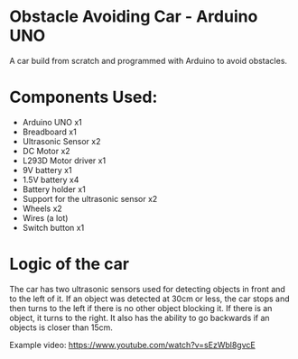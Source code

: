 # Obstacle Avoiding Car - Arduino UNO

A car build from scratch and programmed with Arduino to avoid obstacles.

# Components Used:
- Arduino UNO x1
- Breadboard x1
- Ultrasonic Sensor x2
- DC Motor x2
- L293D Motor driver x1
- 9V battery x1
- 1.5V battery x4
- Battery holder x1
- Support for the ultrasonic sensor x2
- Wheels x2
- Wires (a lot)
- Switch button x1

# Logic of the car

The car has two ultrasonic sensors used for detecting objects in front and to the left of it. If an object was detected at 30cm or less, the car stops and then turns to the left if there is no other object blocking it. If there is an object, it turns to the right. It also has the ability to go backwards if an objects is closer than 15cm.

Example video: https://www.youtube.com/watch?v=sEzWbl8gvcE

